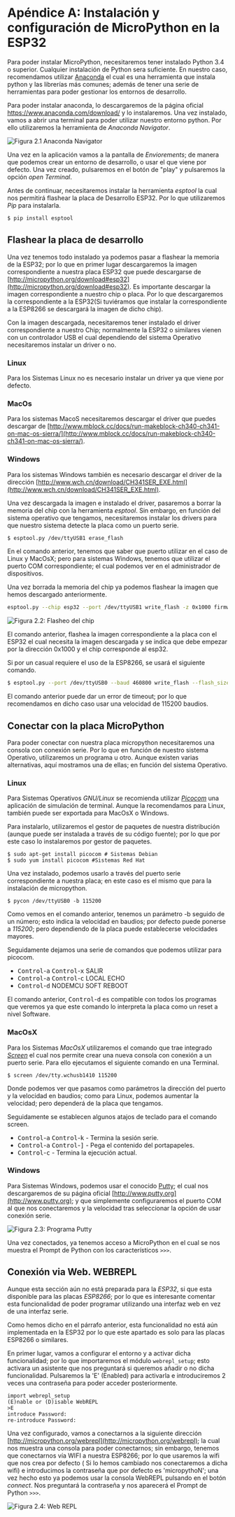 # Apéndice A: Instalación y configuración de MicroPython en la ESP32

Para poder instalar MicroPython, necesitaremos tener instalado Python 3.4 o superior. Cualquier instalación de Python sera suficiente. En nuestro caso, recomendamos utilizar [Anaconda](https://anaconda.org) el cual es una herramienta que instala python y las librerías más comunes; además de tener una serie de herramientas para poder gestionar los entornos de desarrollo.

Para poder instalar anaconda, lo descargaremos de la página oficial https://www.anaconda.com/download/ y lo instalaremos. Una vez instalado, vamos a abrir una terminal para poder utilizar nuestro entorno python. Por ello utilizaremos la herramienta de _Anaconda Navigator_.

![Figura 2.1 Anaconda Navigator](anaconda.png)

Una vez en la aplicación vamos a la pantalla de _Enviorements_; de manera que podemos crear un entorno de desarrollo, o usar el que viene por defecto. Una vez creado, pulsaremos en el botón de "play" y pulsaremos la opción _open Terminal_.

Antes de continuar, necesitaremos instalar la herramienta _esptool_ la cual nos permitirá flashear la placa de Desarrollo ESP32. Por lo que utilizaremos _Pip_ para instalarla.

```bash
$ pip install esptool
```

## Flashear la placa de desarrollo

Una vez tenemos todo instalado ya podemos pasar a flashear la memoria de la ESP32; por lo que en primer lugar descargaremos la imagen correspondiente a nuestra placa ESP32 que puede descargarse de [http://micropython.org/download#esp32](http://micropython.org/download#esp32). Es importante descargar la imagen correspondiente a nuestro chip o placa. Por lo que descargaremos la correspondiente a la ESP32(Si tuviéramos que instalar la correspondiente a la ESP8266 se descargará la imagen de dicho chip).

Con la imagen descargada, necesitaremos tener instalado el driver correspondiente a nuestro Chip; normalmente la ESP32 o similares vienen con un controlador USB el cual dependiendo del sistema Operativo necesitaremos instalar un driver o no.

### Linux

Para los Sistemas Linux no es necesario instalar un driver ya que viene por defecto.

### MacOs

Para los sistemas MacoS necesitaremos descargar el driver que puedes descargar de [http://www.mblock.cc/docs/run-makeblock-ch340-ch341-on-mac-os-sierra/](http://www.mblock.cc/docs/run-makeblock-ch340-ch341-on-mac-os-sierra/).

### Windows

Para los sistemas Windows también es necesario descargar el driver de la dirección [http://www.wch.cn/download/CH341SER_EXE.html](http://www.wch.cn/download/CH341SER_EXE.html).

Una vez descargada la imagen e instalado el driver, pasaremos a borrar la memoria del chip con la herramienta _esptool_. Sin embargo, en función del sistema operativo que tengamos, necesitaremos instalar los drivers para que nuestro sistema detecte la placa como un puerto serie.


```bash
$ esptool.py /dev/ttyUSB1 erase_flash
```
En el comando anterior, tenemos que saber que puerto utilizar en el caso de Linux y MacOsX; pero para sistemas Windows, tenemos que utilizar el puerto COM correspondiente; el cual podemos ver en el administrador de dispositivos.

Una vez borrada la memoria del chip ya podemos flashear la imagen que hemos descargado anteriormente.

```bash
esptool.py --chip esp32 --port /dev/ttyUSB1 write_flash -z 0x1000 firmware-ESP32.bin
```

![Figura 2.2: Flasheo del chip](write_flash.png)


El comando anterior, flashea la imagen correspondiente a la placa con el ESP32 el cual necesita la imagen descargada y se indica que debe empezar por la dirección 0x1000 y el chip corresponde al esp32.

Si por un casual requiere el uso de la ESP8266, se usará el siguiente comando.

```bash
$ esptool.py --port /dev/ttyUSB0 --baud 460800 write_flash --flash_size=detect 0 esp8266-20170108-v1.9.2.bin
```
El comando anterior puede dar un error de timeout; por lo que recomendamos en dicho caso usar una velocidad de 115200 baudios.

## Conectar con la placa MicroPython

Para poder conectar con nuestra placa micropython necesitaremos una consola con conexión serie. Por lo que en función de nuestro sistema Operativo, utilizaremos un programa u otro. Aunque existen varias alternativas, aquí mostramos una de ellas; en función del sistema Operativo.

### Linux

Para Sistemas Operativos _GNU/Linux_ se recomienda utilizar [_Picocom_](https://github.com/npat-efault/picocom) una aplicación de simulación de terminal. Aunque la recomendamos para Linux, también puede ser exportada para MacOsX o Windows.

Para instalarlo, utilizaremos el gestor de paquetes de nuestra distribución (aunque puede ser instalada a través de su código fuente); por lo que por este caso lo instalaremos por gestor de paquetes.

```
$ sudo apt-get install picocom # Sistemas Debian
$ sudo yum install picocom #Sistemas Red Hat
```

Una vez instalado, podemos usarlo a través del puerto serie correspondiente a nuestra placa; en este caso es el mismo que para la instalación de micropython.

```
$ pycon /dev/ttyUSB0 -b 115200
```
Como vemos en el comando anterior, tenemos un parámetro -b seguido de un número; esto indica la velocidad en baudios; por defecto puede ponerse a _115200_; pero dependiendo de la placa puede establecerse velocidades mayores.

Seguidamente dejamos una serie de comandos que podemos utilizar para picocom.

* <kbd>Control</kbd>-<kbd>a</kbd> <kbd>Control</kbd>-<kbd>x</kbd> SALIR
* <kbd>Control</kbd>-<kbd>a</kbd> <kbd>Control</kbd>-<kbd>c</kbd> LOCAL ECHO
* <kbd>Control</kbd>-<kbd>d</kbd> NODEMCU SOFT REBOOT

El comando anterior, <kbd>Control</kbd>-<kbd>d</kbd> es compatible con todos los programas que veremos ya que este comando lo interpreta la placa como un reset a nivel Software.

### MacOsX

Para los Sistemas _MacOsX_ utilizaremos el comando que trae integrado [_Screen_](https://ss64.com/osx/screen.html) el cual nos permite crear una nueva consola con conexión a un puerto serie. Para ello ejecutamos el siguiente comando en una Terminal.

```
$ screen /dev/tty.wchusb1410 115200
```
Donde podemos ver que pasamos como parámetros la dirección del puerto y la velocidad en baudios; como para Linux, podemos aumentar la velocidad; pero dependerá de la placa que tengamos.

Seguidamente se establecen algunos atajos de teclado para el comando screen.

* <kbd>Control</kbd>-<kbd>a</kbd> <kbd>Control</kbd>-<kbd>k</kbd> - Termina la sesión serie.
* <kbd>Control</kbd>-<kbd>a</kbd> <kbd>Control</kbd>-<kbd>]</kbd> - Pega el contenido del portapapeles.
* <kbd>Control</kbd>-<kbd>c</kbd> -  Termina la ejecución actual.

### Windows

Para Sistemas Windows, podemos usar el conocido [Putty](http://www.putty.org); el cual nos descargaremos de su página oficial [http://www.putty.org](http://www.putty.org); y que simplemente configuraremos el puerto COM al que nos conectaremos y la velocidad tras seleccionar la opción de usar conexión serie.

![Figura 2.3: Programa Putty](https://github.com/pythoncanarias/upython/raw/master/imagenes/putty.jpg)

Una vez conectados, ya tenemos acceso a MicroPython en el cual se nos muestra el Prompt de Python con los característicos ```>>>```.


## Conexión via Web. WEBREPL

Aunque esta sección aún no está preparada para la _ESP32_, si que esta disponible para las placas _ESP8266_; por lo que es interesante comentar esta funcionalidad de poder programar utilizando una interfaz web en vez de una interfaz serie.

Como hemos dicho en el párrafo anterior, esta funcionalidad no está aún implementada en la ESP32 por lo que este apartado es solo para las placas ESP8266 o similares.

En primer lugar, vamos a configurar el entorno y a activar dicha funcionalidad; por lo que importaremos el módulo ```webrepl_setup```; esto activara un asistente que nos preguntará si queremos añadir o no dicha funcionalidad. Pulsaremos la 'E' (Enabled) para activarla e introduciremos 2 veces una contraseña para poder acceder posteriormente.

```
import webrepl_setup
(E)nable or (D)isable WebREPL
>E
introduce Password:
re-introduce Password:
```

Una vez configurado, vamos a conectarnos a la siguiente dirección [http://micropython.org/webrepl](http://micropython.org/webrepl); la cual nos muestra una consola para poder conectarnos; sin embargo, tenemos que conectarnos vía WIFI a nuestra ESP8266; por lo que usaremos la wifi que nos crea por defecto ( Si lo hemos cambiado nos conectaremos a dicha wifi) e introducimos la contraseña que por defecto es 'micropythoN'; una vez hecho esto ya podemos usar la consola WebREPL pulsando en el botón _connect_. Nos preguntará la contraseña y nos aparecerá el Prompt de Python ```>>>```.

![Figura 2.4: Web REPL](webrepl.png)
